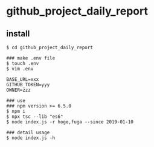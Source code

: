 # github_project_daily_report

## install

```
$ cd github_project_daily_report

### make .env file
$ touch .env
$ vim .env

BASE_URL=xxx
GITHUB_TOKEN=yyy
OWNER=zzz

### use
### npm version >= 6.5.0
$ npm i
$ npx tsc --lib "es6"
$ node index.js -r hoge,fuga --since 2019-01-10

### detail usage
$ node index.js -h
```
